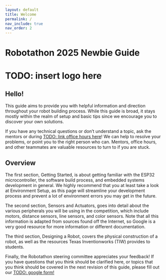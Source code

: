 ```yaml
---
layout: default
title: Welcome
permalink: /
nav_include: true
nav_order: 2
---
```


# Robotathon 2025 Newbie Guide


# TODO: insert logo here

## Hello!

This guide aims to provide you with helpful information and direction throughout your robot building process. While this guide is broad, it stays mostly within the realm of setup and basic tips since we encourage you to discover your own solutions.

If you have any technical questions or don’t understand a topic, ask the mentors or during [TODO: link office hours here]()! We can help to resolve your problems, or point you to the right person who can. Mentors, office hours, and other teammates are valuable resources to turn to if you are stuck.

## Overview

The first section, Getting Started, is about getting familiar with the ESP32 microcontroller, the software build process, and embedded systems development in general. We highly recommend that you at least take a look at Environment Setup, as this page will streamline your development process and prevent a lot of environment errors you may get in the future.

The second section, Sensors and Actuators, goes into detail about the various peripherals you will be using in the competition, which include motors, distance sensors, line sensors, and color sensors. Note that all this information is adapted from sources found off the Internet, so Google is a very good resource for more information or different documentation.

The third section, Designing a Robot, covers the physical construction of a robot, as well as the resources Texas Inventionworks (TIW) provides to students.

Finally, the Robotathon steering committee appreciates your feedback! If you have questions that you think should be clarified here, or topics that you think should be covered in the next revision of this guide, please fill out our [TODO: google form!]()